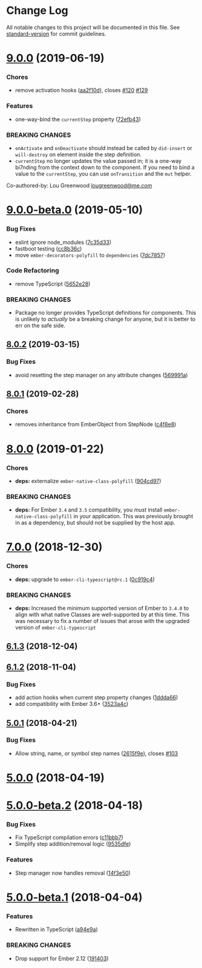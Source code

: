 # Change Log

All notable changes to this project will be documented in this file. See [standard-version](https://github.com/conventional-changelog/standard-version) for commit guidelines.

<a name="9.0.0"></a>
# [9.0.0](https://github.com/alexlafroscia/ember-steps/compare/v9.0.0-beta.0...v9.0.0) (2019-06-19)


### Chores

* remove activation hooks ([aa2f10d](https://github.com/alexlafroscia/ember-steps/commit/aa2f10d)), closes [#120](https://github.com/alexlafroscia/ember-steps/issues/120) [#129](https://github.com/alexlafroscia/ember-steps/issues/129)


### Features

* one-way-bind the `currentStep` property ([72efb43](https://github.com/alexlafroscia/ember-steps/commit/72efb43))


### BREAKING CHANGES

* `onActivate` and `onDeactivate` should instead be called by `did-insert` or `will-destroy` on element inside the step definition.
* `currentStep` no longer updates the value passed in; it is a one-way bi7nding from
  the context down to the component. If you need to bind a value to the `currentStep`, you can use
  `onTransition` and the `mut` helper.

Co-authored-by: Lou Greenwood <lougreenwood@me.com>



<a name="9.0.0-beta.0"></a>
# [9.0.0-beta.0](https://github.com/alexlafroscia/ember-steps/compare/v8.0.2...v9.0.0-beta.0) (2019-05-10)


### Bug Fixes

* eslint ignore node_modules ([7c35d33](https://github.com/alexlafroscia/ember-steps/commit/7c35d33))
* fastboot testing ([cc8b36c](https://github.com/alexlafroscia/ember-steps/commit/cc8b36c))
* move `ember-decorators-polyfill` to `dependencies` ([7dc7857](https://github.com/alexlafroscia/ember-steps/commit/7dc7857))


### Code Refactoring

* remove TypeScript ([5652e28](https://github.com/alexlafroscia/ember-steps/commit/5652e28))


### BREAKING CHANGES

* Package no longer provides TypeScript definitions for
  components. This is unlikely to _actually_ be a breaking change for
  anyone, but it is better to err on the safe side.



<a name="8.0.2"></a>
## [8.0.2](https://github.com/alexlafroscia/ember-steps/compare/v8.0.1...v8.0.2) (2019-03-15)


### Bug Fixes

* avoid resetting the step manager on any attribute changes ([569991a](https://github.com/alexlafroscia/ember-steps/commit/569991a))



<a name="8.0.1"></a>

## [8.0.1](https://github.com/alexlafroscia/ember-steps/compare/v8.0.0...v8.0.1) (2019-02-28)

### Chores

* removes inheritance from EmberObject from StepNode ([c4f8e8](https://github.com/alexlafroscia/ember-steps/commit/c4f8e8))

<a name="8.0.0"></a>

# [8.0.0](https://github.com/alexlafroscia/ember-steps/compare/v7.0.0...v8.0.0) (2019-01-22)

### Chores

* **deps:** externalize `ember-native-class-polyfill` ([904cd97](https://github.com/alexlafroscia/ember-steps/commit/904cd97))

### BREAKING CHANGES

* **deps:** For Ember `3.4` and `3.5` compatibility, you _must_ install `ember-native-class-polyfill` in your application. This was previously brought in as a dependency, but should not be supplied by the host app.

<a name="7.0.0"></a>

# [7.0.0](https://github.com/alexlafroscia/ember-steps/compare/v6.1.3...v7.0.0) (2018-12-30)

### Chores

* **deps:** upgrade to `ember-cli-typescript@rc.1` ([0c919c4](https://github.com/alexlafroscia/ember-steps/commit/0c919c4))

### BREAKING CHANGES

* **deps:** Increased the minimum supported version of Ember to
  `3.4.0` to align with what native Classes are well-supported by at
  this time. This was necessary to fix a number of issues that arose
  with the upgraded version of `ember-cli-typescript`

<a name="6.1.3"></a>

## [6.1.3](https://github.com/alexlafroscia/ember-steps/compare/v6.1.2...v6.1.3) (2018-12-04)

<a name="6.1.2"></a>

## [6.1.2](https://github.com/alexlafroscia/ember-steps/compare/v6.1.1...v6.1.2) (2018-11-04)

### Bug Fixes

* add action hooks when current step property changes ([1ddda66](https://github.com/alexlafroscia/ember-steps/commit/1ddda66))
* add compatibility with Ember 3.6+ ([3523a4c](https://github.com/alexlafroscia/ember-steps/commit/3523a4c))

<a name="5.0.1"></a>

## [5.0.1](https://github.com/alexlafroscia/ember-steps/compare/v5.0.0...v5.0.1) (2018-04-21)

### Bug Fixes

* Allow string, name, or symbol step names ([2615f9e](https://github.com/alexlafroscia/ember-steps/commit/2615f9e)), closes [#103](https://github.com/alexlafroscia/ember-steps/issues/103)

<a name="5.0.0"></a>

# [5.0.0](https://github.com/alexlafroscia/ember-steps/compare/v5.0.0-beta.2...v5.0.0) (2018-04-19)

<a name="5.0.0-beta.2"></a>

# [5.0.0-beta.2](https://github.com/alexlafroscia/ember-steps/compare/v5.0.0-beta.1...v5.0.0-beta.2) (2018-04-18)

### Bug Fixes

* Fix TypeScript compilation errors ([c11bbb7](https://github.com/alexlafroscia/ember-steps/commit/c11bbb7))
* Simplify step addition/removal logic ([9535dfe](https://github.com/alexlafroscia/ember-steps/commit/9535dfe))

### Features

* Step manager now handles removal ([14f3e50](https://github.com/alexlafroscia/ember-steps/commit/14f3e50))

<a name="5.0.0-beta.1"></a>

# [5.0.0-beta.1](https://github.com/alexlafroscia/ember-steps/compare/v4.0.0...v5.0.0-beta.1) (2018-04-04)

### Features

* Rewritten in TypeScript ([a94e9a](https://github.com/alexlafroscia/ember-steps/commit/a94e9a))

### BREAKING CHANGES

* Drop support for Ember 2.12 ([191403](https://github.com/alexlafroscia/ember-steps/commit/191403))

